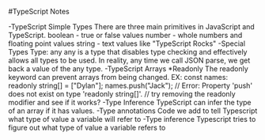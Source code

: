 #TypeScript Notes

-TypeScript Simple Types
There are three main primitives in JavaScript and TypeScript.
boolean - true or false values
number - whole numbers and floating point values
string - text values like "TypeScript Rocks"
-Special Types
Type: any
any is a type that disables type checking and effectively allows all types to be used.
In reality, any time we call JSON parse, we get back a value of the any type.
-TypeScript Arrays
*Readonly
The readonly keyword can prevent arrays from being changed.
EX:
const names: readonly string[] = ["Dylan"];
names.push("Jack"); // Error: Property 'push' does not exist on type 'readonly string[]'.
// try removing the readonly modifier and see if it works?
-Type Inference
TypeScript can infer the type of an array if it has values.
-Type annotations
Code we add to tell Typescript what type of value a variable will refer to 
-Type inference 
Typescript tries to figure out what type of value a variable refers to 
